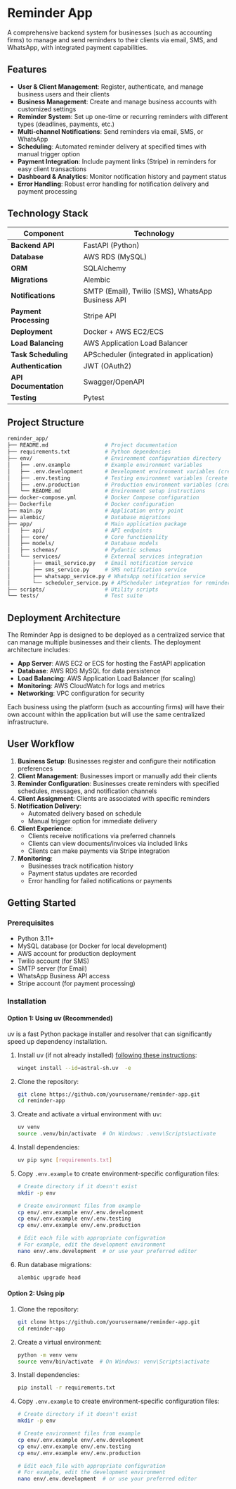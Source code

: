 # Reminder App

A comprehensive backend system for businesses (such as accounting firms) to manage and send reminders to their clients via email, SMS, and WhatsApp, with integrated payment capabilities.

## Features

- **User & Client Management**: Register, authenticate, and manage business users and their clients
- **Business Management**: Create and manage business accounts with customized settings
- **Reminder System**: Set up one-time or recurring reminders with different types (deadlines, payments, etc.)
- **Multi-channel Notifications**: Send reminders via email, SMS, or WhatsApp
- **Scheduling**: Automated reminder delivery at specified times with manual trigger option
- **Payment Integration**: Include payment links (Stripe) in reminders for easy client transactions
- **Dashboard & Analytics**: Monitor notification history and payment status
- **Error Handling**: Robust error handling for notification delivery and payment processing

## Technology Stack

| Component | Technology |
|-----------|------------|
| **Backend API** | FastAPI (Python) |
| **Database** | AWS RDS (MySQL) |
| **ORM** | SQLAlchemy |
| **Migrations** | Alembic |
| **Notifications** | SMTP (Email), Twilio (SMS), WhatsApp Business API |
| **Payment Processing** | Stripe API |
| **Deployment** | Docker + AWS EC2/ECS |
| **Load Balancing** | AWS Application Load Balancer |
| **Task Scheduling** | APScheduler (integrated in application) |
| **Authentication** | JWT (OAuth2) |
| **API Documentation** | Swagger/OpenAPI |
| **Testing** | Pytest |

## Project Structure

```bash
reminder_app/
├── README.md                  # Project documentation
├── requirements.txt           # Python dependencies
├── env/                       # Environment configuration directory
│   ├── .env.example           # Example environment variables
│   ├── .env.development       # Development environment variables (create from .env.example)
│   ├── .env.testing           # Testing environment variables (create from .env.example)
│   ├── .env.production        # Production environment variables (create from .env.example)
│   └── README.md              # Environment setup instructions
├── docker-compose.yml         # Docker Compose configuration
├── Dockerfile                 # Docker configuration
├── main.py                    # Application entry point
├── alembic/                   # Database migrations
├── app/                       # Main application package
│   ├── api/                   # API endpoints
│   ├── core/                  # Core functionality
│   ├── models/                # Database models
│   ├── schemas/               # Pydantic schemas
│   └── services/              # External services integration
│       ├── email_service.py   # Email notification service
│       ├── sms_service.py     # SMS notification service
│       ├── whatsapp_service.py # WhatsApp notification service
│       └── scheduler_service.py # APScheduler integration for reminders
├── scripts/                   # Utility scripts
└── tests/                     # Test suite
```

## Deployment Architecture

The Reminder App is designed to be deployed as a centralized service that can manage multiple businesses and their clients. The deployment architecture includes:

- **App Server**: AWS EC2 or ECS for hosting the FastAPI application
- **Database**: AWS RDS MySQL for data persistence
- **Load Balancing**: AWS Application Load Balancer (for scaling)
- **Monitoring**: AWS CloudWatch for logs and metrics
- **Networking**: VPC configuration for security

Each business using the platform (such as accounting firms) will have their own account within the application but will use the same centralized infrastructure.

## User Workflow

1. **Business Setup**: Businesses register and configure their notification preferences
2. **Client Management**: Businesses import or manually add their clients
3. **Reminder Configuration**: Businesses create reminders with specified schedules, messages, and notification channels
4. **Client Assignment**: Clients are associated with specific reminders
5. **Notification Delivery**:
   - Automated delivery based on schedule
   - Manual trigger option for immediate delivery
6. **Client Experience**:
   - Clients receive notifications via preferred channels
   - Clients can view documents/invoices via included links
   - Clients can make payments via Stripe integration
7. **Monitoring**:
   - Businesses track notification history
   - Payment status updates are recorded
   - Error handling for failed notifications or payments

## Getting Started

### Prerequisites

- Python 3.11+
- MySQL database (or Docker for local development)
- AWS account for production deployment
- Twilio account (for SMS)
- SMTP server (for Email)
- WhatsApp Business API access
- Stripe account (for payment processing)

### Installation

#### Option 1: Using uv (Recommended)

uv is a fast Python package installer and resolver that can significantly speed up dependency installation.

1. Install uv (if not already installed) [following these instructions](https://docs.astral.sh/uv/getting-started/installation):

   ```bash
   winget install --id=astral-sh.uv  -e
   ```

2. Clone the repository:

   ```bash
   git clone https://github.com/yourusername/reminder-app.git
   cd reminder-app
   ```

3. Create and activate a virtual environment with uv:

   ```bash
   uv venv
   source .venv/bin/activate  # On Windows: .venv\Scripts\activate
   ```

4. Install dependencies:

   ```bash
   uv pip sync [requirements.txt]
   ```

5. Copy `.env.example` to create environment-specific configuration files:

   ```bash
   # Create directory if it doesn't exist
   mkdir -p env
   
   # Create environment files from example
   cp env/.env.example env/.env.development
   cp env/.env.example env/.env.testing
   cp env/.env.example env/.env.production
   
   # Edit each file with appropriate configuration
   # For example, edit the development environment
   nano env/.env.development  # or use your preferred editor
   ```

6. Run database migrations:

   ```bash
   alembic upgrade head
   ```

#### Option 2: Using pip

1. Clone the repository:

   ```bash
   git clone https://github.com/yourusername/reminder-app.git
   cd reminder-app
   ```

2. Create a virtual environment:

   ```bash
   python -m venv venv
   source venv/bin/activate  # On Windows: venv\Scripts\activate
   ```

3. Install dependencies:

   ```bash
   pip install -r requirements.txt
   ```

4. Copy `.env.example` to create environment-specific configuration files:

   ```bash
   # Create directory if it doesn't exist
   mkdir -p env
   
   # Create environment files from example
   cp env/.env.example env/.env.development
   cp env/.env.example env/.env.testing
   cp env/.env.example env/.env.production
   
   # Edit each file with appropriate configuration
   # For example, edit the development environment
   nano env/.env.development  # or use your preferred editor
   ```